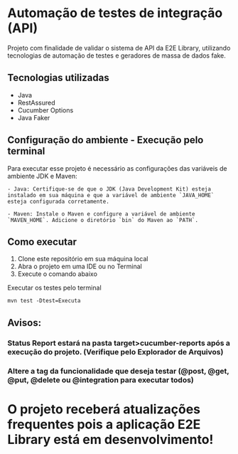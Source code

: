 # Automação de testes de integração (API)
Projeto com finalidade de validar o sistema de API da E2E Library, utilizando tecnologias de automação de testes e geradores de massa de dados fake.

## Tecnologias utilizadas

- Java
- RestAssured
- Cucumber Options
- Java Faker

## Configuração do ambiente - Execução pelo terminal
Para executar esse projeto é necessário as configurações das variáveis de ambiente 
JDK e Maven:

    - Java: Certifique-se de que o JDK (Java Development Kit) esteja instalado em sua máquina e que a variável de ambiente `JAVA_HOME` esteja configurada corretamente.

    - Maven: Instale o Maven e configure a variável de ambiente `MAVEN_HOME`. Adicione o diretório `bin` do Maven ao `PATH`.

## Como executar
1. Clone este repositório em sua máquina local
2. Abra o projeto em uma IDE ou no Terminal
3. Execute o comando abaixo

Executar os testes pelo terminal

    mvn test -Dtest=Executa

## Avisos:
### Status Report estará na pasta target>cucumber-reports após a execução do projeto. (Verifique pelo Explorador de Arquivos)
### Altere a tag da funcionalidade que deseja testar (@post, @get, @put, @delete ou @integration para executar todos)


# O projeto receberá atualizações frequentes pois a aplicação E2E Library está em desenvolvimento!
